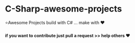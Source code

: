 # C-Sharp-awesome-projects
⭐Awesome Projects build with C# ... make with ❤
#### if you want to contribute just pull a request >> help others ❤

